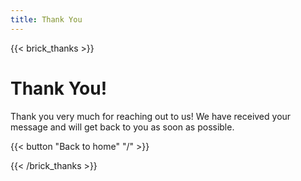```yaml
---
title: Thank You
---
```


{{< brick_thanks >}}

# Thank You!

Thank you very much for reaching out to us! We have received your message and will get back to you as soon as possible.

{{< button "Back to home" "/" >}}


{{< /brick_thanks >}}